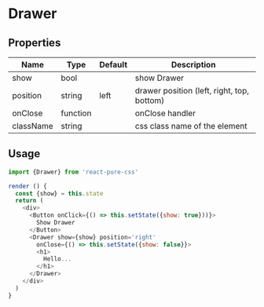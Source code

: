 # Drawer

## Properties

Name      | Type     | Default | Description
--------- | -------- | ------- | -----------
show      | bool     |         | show Drawer
position  | string   | left    | drawer position (left, right, top, bottom)
onClose   | function |         | onClose handler
className | string   |         | css class name of the element

## Usage

```js
import {Drawer} from 'react-pure-css'

render () {
  const {show} = this.state
  return (
    <div>
      <Button onClick={() => this.setState({show: true}))}>
        Show Drawer
      </Button>
      <Drawer show={show} position='right'
        onClose={() => this.setState({show: false}}>
        <h1>
          Hello...
        </h1>
      </Drawer>
    </div>
  )
}
```
